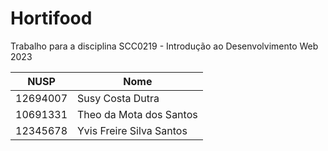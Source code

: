 # Hortifood

Trabalho para a disciplina SCC0219 - Introdução ao Desenvolvimento Web 2023

| NUSP          | Nome                           |
| ------------- | ------------------------------ |
| 12694007      | Susy Costa Dutra               |
| 10691331      | Theo da Mota dos Santos        |
| 12345678      | Yvis Freire Silva Santos       |

